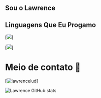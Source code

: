 ## Sou o Lawrence

## Linguagens Que Eu Progamo
[![](https://img.shields.io/badge/Lua-2C2D72?style=for-the-badge&logo=lua&logoColor=white)]

[![](https://img.shields.io/badge/Python-14354C?style=for-the-badge&logo=python&logoColor=white)]

# Meio de contato 📱

[![lawrencelud](https://img.shields.io/badge/Python-14354C?style=for-the-badge&logo=python&logoColor=white)]


![Lawrence GitHub stats](https://github-readme-stats.vercel.app/api?username=LawrenceLud&show_icons=true&theme=transparent)
